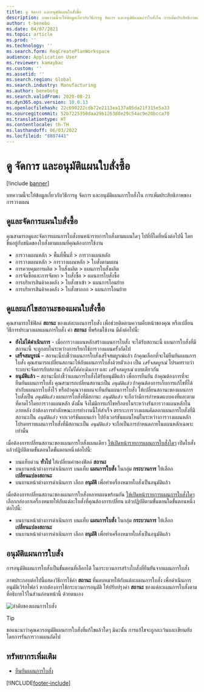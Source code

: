 ```yaml
---
title: ดู จัดการ และอนุมัติแผนใบสั่งซื้อ
description: บทความนี้จะให้ข้อมูลเกี่ยวกับวิธีการดู จัดการ และอนุมัติแผนการใบสั่งใน การเพิ่มประสิทธิภาพของการวางแผน
author: t-benebo
ms.date: 04/07/2021
ms.topic: article
ms.prod: ''
ms.technology: ''
ms.search.form: ReqCreatePlanWorkspace
audience: Application User
ms.reviewer: kamaybac
ms.custom: ''
ms.assetid: ''
ms.search.region: Global
ms.search.industry: Manufacturing
ms.author: benebotg
ms.search.validFrom: 2020-08-21
ms.dyn365.ops.version: 10.0.13
ms.openlocfilehash: 22c690222cdb72e2113ea137a05da21f315e5a33
ms.sourcegitcommit: 52b7225350daa29b1263d8e29c54ac9e20bcca70
ms.translationtype: HT
ms.contentlocale: th-TH
ms.lasthandoff: 06/03/2022
ms.locfileid: "8887441"
---
```

# <a name="view-manage-and-approve-planned-orders"></a>ดู จัดการ และอนุมัติแผนใบสั่งซื้อ

[!include [banner](../../includes/banner.md)]

บทความนี้จะให้ข้อมูลเกี่ยวกับวิธีการดู จัดการ และอนุมัติแผนการใบสั่งใน การเพิ่มประสิทธิภาพของการวางแผน

## <a name="view-and-manage-planned-orders"></a><a name="view-planned-orders"></a>ดูและจัดการแผนใบสั่งซื้อ

คุณสามารถดูและจัดการแผนการใบสั่งบนหน้ารายการใบสั่งตามแผนใดๆ ไปที่ที่ใดที่หนึ่งต่อไปนี้ โดยขึ้นอยู่กับชนิดของใบสั่งตามแผนที่คุณต้องการใช้งาน

- การวางแผนหลัก \> พื้นที่พื้นที่ \> การวางแผนหลัก
- การวางแผนหลัก \> การวางแผนหลัก \> ใบสั่งตามแผน
- การควบคุมการผลิต \> ใบสั่งผลิต \> แผนการใบสั่งผลิต
- การจัดซื้อและการจัดหา \> ใบสั่งซื้อ \> แผนการใบสั่งซื้อ
- การบริหารสินค้าคงคลัง \> ใบสั่งขาเข้า \> แผนการโอนย้าย
- การบริหารสินค้าคงคลัง \> ใบสั่งขาออก \> แผนการโอนย้าย

## <a name="view-and-edit-the-status-of-planned-orders"></a>ดูและแก้ไขสถานะของแผนใบสั่งซื้อ

คุณสามารถใช้ฟิลด์ **สถานะ** ของแต่ละแผนการใบสั่ง เพื่อช่วยติดตามความคืบหน้าของคุณ หรือเปลี่ยนวิธีการประมวลผลแผนการใบสั่ง ค่า **สถานะ** ที่พร้อมใช้งาน มีดังต่อไปนี้:

- **ยังไม่ได้ดำเนินการ** - เมื่อการวางแผนหลักสร้างแผนการใบสั่ง จะได้รับสถานะนี้ แผนการใบสั่งที่มีสถานะนี้ จะถูกลบในระหว่างการเรียกใช้การวางแผนครั้งถัดไป
- **เสร็จสมบูรณ์** – สถานะนี้บ่งชี้ว่าแผนการใบสั่งเสร็จสมบูรณ์แล้ว ถ้าคุณเลือกที่จะไม่ยืนยันแผนการใบสั่ง คุณสามารถเปลี่ยนสถานะให้กับแผนการใบสั่งด้วยตัวเอง เป็น *เสร็จสมบูรณ์* โปรดทราบว่าระบบจะจัดการกับสถานะ *ยังไม่ได้ดำเนินการ* และ *เสร็จสมบูรณ์* แบบเดียวกัน
- **อนุมัติแล้ว** – สถานะนี้บ่งชี้ว่าแผนการใบสั่งได้รับอนุมัติแล้ว เพื่อการยืนยัน ถ้าคุณต้องการที่จะยืนยันแผนการใบสั่ง คุณสามารถเปลี่ยนสถานะเป็น *อนุมัติแล้ว* ถ้าคุณต้องการเก็บการแก้ไขที่ได้ทำกับแผนการใบสั่งไว้ หรือถ้าคุณวางแผนจะยืนยันแผนการใบสั่ง ให้เปลี่ยนสถานะของแผนการใบสั่งเป็น *อนุมัติแล้ว* แผนการใบสั่งที่มีสถานะ *อนุมัติแล้ว* จะถือว่ามีการกำหนดแบบคงที่และตามที่คาดไว้โดยการวางแผนหลัก ดังนั้น จึงไม่มีการแก้ไขหรือลบในระหว่างรันการวางแผนหลักในภายหลัง ถ้าต้องการทำลักษณะการทำงานนี้ให้สำเร็จ ตรรกะการวางแผนคัดลอกแผนการใบสั่งที่มีสถานะเป็น *อนุมัติแล้ว* จากเวอร์ชันแผนเก่า ไปยังเวอร์ชันแผนใหม่ในระหว่างการวางแผนหลัก โปรดทราบแผนการใบสั่งที่มีสถานะเป็น *อนุมัติแล้ว* จะถือเป็นการกำหนดภายในแผนหลักเฉพาะเท่านั้น

เมื่อต้องการเปลี่ยนสถานะของแผนการใบสั่งแผนเดียว [ให้เปิดหน้ารายการแผนการใบสั่งใดๆ](#view-planned-orders) เปิดใบสั่ง แล้วปฏิบัติตามขั้นตอนใดขั้นตอนหนึ่งต่อไปนี้:

- บนแท็บด่วน **ทั่วไป** ให้เปลี่ยนค่าของฟิลด์ **สถานะ**
- บนบานหน้าต่างการดำเนินการ บนแท็บ **แผนการใบสั่ง** ในกลุ่ม **กระบวนการ** ให้เลือก **เปลี่ยนแปลงสถานะ**
- บนบานหน้าต่างการดำเนินการ เลือก **อนุมัติ** เพื่อทำเครื่องหมายใบสั่งเป็นอนุมัติแล้ว

เมื่อต้องการเปลี่ยนสถานะของแผนการใบสั่งหลายแผนพร้อมกัน [ให้เปิดหน้ารายการแผนการใบสั่งใดๆ](#view-planned-orders) เลือกกล่องกาเครื่องหมายให้กับแต่ละใบสั่งที่คุณต้องการเปลี่ยน แล้วปฏิบัติตามขั้นตอนใดขั้นตอนหนึ่งต่อไปนี้:

- บนบานหน้าต่างการดำเนินการ บนแท็บ **แผนการใบสั่ง** ในกลุ่ม **กระบวนการ** ให้เลือก **เปลี่ยนแปลงสถานะ**
- บนบานหน้าต่างการดำเนินการ เลือก **อนุมัติ** เพื่อทำเครื่องหมายใบสั่งเป็นอนุมัติแล้ว

## <a name="approve-planned-orders"></a>อนุมัติแผนการใบสั่ง

การอนุมัติแผนการใบสั่งเป็นขั้นตอนที่เลือกได้ ในกระบวนการสร้างใบสั่งที่ยืนยันจากแผนการใบสั่ง

ภาพประกอบต่อไปนี้แสดงวิธีการใช้ค่า **สถานะ** ที่มอบหมายให้กับแต่ละแผนการใบสั่ง เพื่อดําเนินการอนุมัติเวิร์กโฟลว์ หากต้องการใช้กระบวนการอนุมัติ ให้ปรับปรุงค่า **สถานะ** ของแต่ละแผนการใบสั่งตามที่อธิบายไว้ในส่วนก่อนหน้านี้ ด้วยตนเอง

![ลำดับของแผนการใบสั่ง](media/approved-planned-orders-1.png)

> [!TIP]
> ขอแนะนาว่าคุณควรอนุมัติแผนการใบสั่งที่แก้ไขแล้วใดๆ มิฉะนั้น การแก้ไขจะถูกละเว้นและเขียนทับโดยการรันการวางแผนถัดไป

## <a name="additional-resources"></a>ทรัพยากรเพิ่มเติม

- [ยืนยันแผนการใบสั่ง](planned-order-firming.md)

[!INCLUDE[footer-include](../../../includes/footer-banner.md)]
